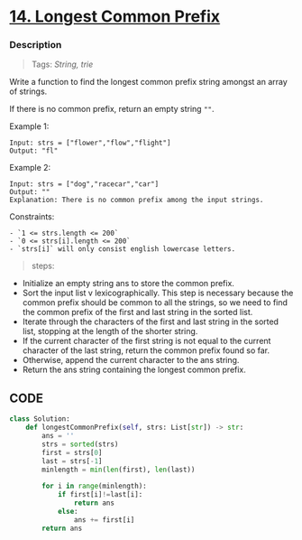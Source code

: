 # <a href="https://leetcode.com/problems/longest-common-prefix/description/?envType=study-plan-v2&envId=top-interview-150">14. Longest Common Prefix</a>

### Description

> Tags: *String, trie*



Write a function to find the longest common prefix string amongst an array of strings.

If there is no common prefix, return an empty string `""`.


 
Example 1:
```
Input: strs = ["flower","flow","flight"]
Output: "fl"

```
Example 2:
```
Input: strs = ["dog","racecar","car"]
Output: ""
Explanation: There is no common prefix among the input strings.
```

Constraints:
```
- `1 <= strs.length <= 200`
- `0 <= strs[i].length <= 200`
- `strs[i]` will only consist english lowercase letters.

```
> steps: 
- Initialize an empty string ans to store the common prefix.
- Sort the input list v lexicographically. This step is necessary because the common prefix should be common to all the strings, so we need to find the common prefix of the first and last string in the sorted list.
- Iterate through the characters of the first and last string in the sorted list, stopping at the length of the shorter string.
- If the current character of the first string is not equal to the current character of the last string, return the common prefix found so far.
- Otherwise, append the current character to the ans string.
- Return the ans string containing the longest common prefix.




## CODE
```python
class Solution:
    def longestCommonPrefix(self, strs: List[str]) -> str:
        ans = ''
        strs = sorted(strs)
        first = strs[0]
        last = strs[-1]
        minlength = min(len(first), len(last))
        
        for i in range(minlength):
            if first[i]!=last[i]:
                return ans
            else:
                ans += first[i]  
        return ans       
          
```





